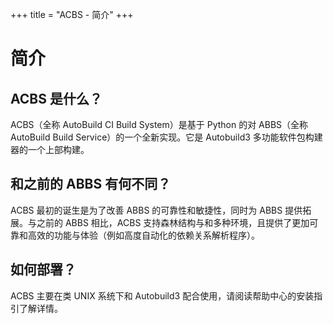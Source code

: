 +++
title = "ACBS - 简介"
+++

简介
===

ACBS 是什么？
------------

ACBS（全称 AutoBuild CI Build System）是基于 Python 的对 ABBS（全称 AutoBuild Build Service）的一个全新实现。它是 Autobuild3 多功能软件包构建器的一个上部构建。

和之前的 ABBS 有何不同？
---------------------

ACBS 最初的诞生是为了改善 ABBS 的可靠性和敏捷性，同时为 ABBS 提供拓展。与之前的 ABBS 相比，ACBS 支持森林结构与和多种环境，且提供了更加可靠和高效的功能与体验（例如高度自动化的依赖关系解析程序）。

如何部署？
--------

ACBS 主要在类 UNIX 系统下和 Autobuild3 配合使用，请阅读帮助中心的安装指引了解详情。